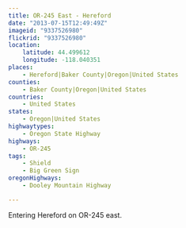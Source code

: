 ```yaml
---
title: OR-245 East - Hereford
date: "2013-07-15T12:49:49Z"
imageid: "9337526980"
flickrid: "9337526980"
location:
    latitude: 44.499612
    longitude: -118.040351
places:
    - Hereford|Baker County|Oregon|United States
counties:
    - Baker County|Oregon|United States
countries:
    - United States
states:
    - Oregon|United States
highwaytypes:
    - Oregon State Highway
highways:
    - OR-245
tags:
    - Shield
    - Big Green Sign
oregonHighways:
    - Dooley Mountain Highway

---
```

Entering Hereford on OR-245 east.